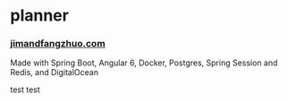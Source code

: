 # planner

### [jimandfangzhuo.com](https://jimandfangzhuo.com)

Made with Spring Boot, Angular 6, Docker, Postgres, Spring Session and Redis, and DigitalOcean

test test
